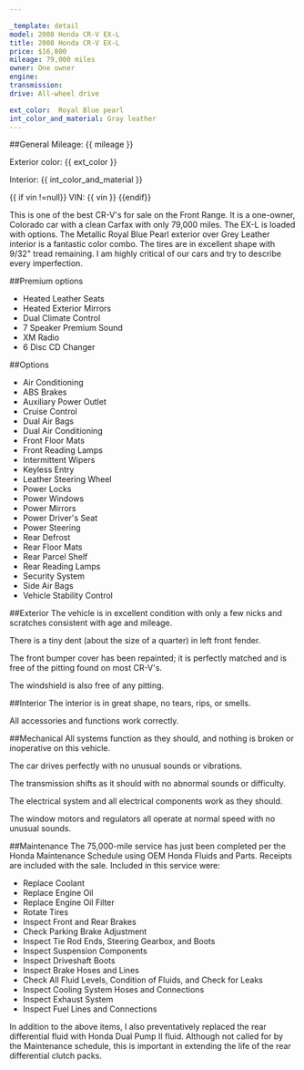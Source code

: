 ```yaml
---

_template: detail
model: 2008 Honda CR-V EX-L
title: 2008 Honda CR-V EX-L
price: $16,800
mileage: 79,000 miles
owner: One owner
engine:
transmission:
drive: All-wheel drive

ext_color:  Royal Blue pearl
int_color_and_material: Gray leather
---
```

<!--Comment-->
##General
Mileage: {{ mileage }}


Exterior color: {{ ext_color }}


Interior: {{ int_color_and_material }}

{{ if vin !=null}} VIN: {{ vin }} {{endif}}

This is one of the best CR-V's for sale on the Front Range. It is a one-owner, Colorado car with a clean Carfax with only 79,000 miles. The EX-L is loaded with options. The Metallic Royal Blue Pearl exterior over Grey Leather interior is a fantastic color combo. The tires are in excellent shape with 9/32" tread remaining. 
I am highly critical of our cars and try to describe every imperfection.  


##Premium options
- Heated Leather Seats
- Heated Exterior Mirrors
- Dual Climate Control
- 7 Speaker Premium Sound
- XM Radio
- 6 Disc CD Changer

##Options
- Air Conditioning
- ABS Brakes
- Auxiliary Power Outlet
- Cruise Control
- Dual Air Bags
- Dual Air Conditioning
- Front Floor Mats
- Front Reading Lamps
- Intermittent Wipers
- Keyless Entry
- Leather Steering Wheel
- Power Locks
- Power Windows
- Power Mirrors
- Power Driver's Seat
- Power Steering
- Rear Defrost
- Rear Floor Mats
- Rear Parcel Shelf
- Rear Reading Lamps
- Security System
- Side Air Bags
- Vehicle Stability Control

##Exterior
The vehicle is in excellent condition with only a few nicks and scratches consistent with age and mileage. 

There is a tiny dent (about the size of a quarter) in left front fender. 

The front bumper cover has been repainted; it is perfectly matched and is free of the pitting found on most CR-V's. 

The windshield is also free of any pitting.

##Interior
The interior is in great shape, no tears, rips, or smells. 

All accessories and functions work correctly.

##Mechanical 
All systems function as they should, and nothing is broken or inoperative on this vehicle.

The car drives perfectly with no unusual sounds or vibrations. 

The transmission shifts as it should with no abnormal sounds or difficulty. 

The electrical system and all electrical components work as they should. 

The window motors and regulators all operate at normal speed with no unusual sounds.

##Maintenance
The 75,000-mile service has just been completed per the Honda Maintenance Schedule using OEM Honda Fluids and Parts. Receipts are included with the sale. Included in this service were:

- Replace Coolant
- Replace Engine Oil
- Replace Engine Oil Filter
- Rotate Tires
- Inspect Front and Rear Brakes
- Check Parking Brake Adjustment
- Inspect Tie Rod Ends, Steering Gearbox, and Boots
- Inspect Suspension Components
- Inspect Driveshaft Boots
- Inspect Brake Hoses and Lines
- Check All Fluid Levels, Condition of Fluids, and Check for Leaks
- Inspect Cooling System Hoses and Connections
- Inspect Exhaust System
- Inspect Fuel Lines and Connections

In addition to the above items, I also preventatively replaced the rear differential fluid with Honda Dual Pump II fluid. Although not called for by the Maintenance schedule, this is important in extending the life of the rear differential clutch packs.

